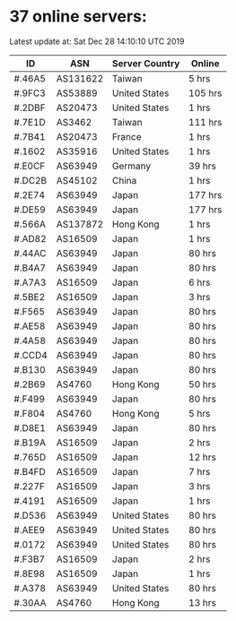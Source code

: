 # 37 online servers:

Latest update at: Sat Dec 28 14:10:10 UTC 2019

| ID | ASN | Server Country | Online |
| -- | --- | -------------- | ------ |
| #.46A5 | AS131622 | Taiwan | 5 hrs |
| #.9FC3 | AS53889 | United States | 105 hrs |
| #.2DBF | AS20473 | United States | 1 hrs |
| #.7E1D | AS3462 | Taiwan | 111 hrs |
| #.7B41 | AS20473 | France | 1 hrs |
| #.1602 | AS35916 | United States | 1 hrs |
| #.E0CF | AS63949 | Germany | 39 hrs |
| #.DC2B | AS45102 | China | 1 hrs |
| #.2E74 | AS63949 | Japan | 177 hrs |
| #.DE59 | AS63949 | Japan | 177 hrs |
| #.566A | AS137872 | Hong Kong | 1 hrs |
| #.AD82 | AS16509 | Japan | 1 hrs |
| #.44AC | AS63949 | Japan | 80 hrs |
| #.B4A7 | AS63949 | Japan | 80 hrs |
| #.A7A3 | AS16509 | Japan | 6 hrs |
| #.5BE2 | AS16509 | Japan | 3 hrs |
| #.F565 | AS63949 | Japan | 80 hrs |
| #.AE58 | AS63949 | Japan | 80 hrs |
| #.4A58 | AS63949 | Japan | 80 hrs |
| #.CCD4 | AS63949 | Japan | 80 hrs |
| #.B130 | AS63949 | Japan | 80 hrs |
| #.2B69 | AS4760 | Hong Kong | 50 hrs |
| #.F499 | AS63949 | Japan | 80 hrs |
| #.F804 | AS4760 | Hong Kong | 5 hrs |
| #.D8E1 | AS63949 | Japan | 80 hrs |
| #.B19A | AS16509 | Japan | 2 hrs |
| #.765D | AS16509 | Japan | 12 hrs |
| #.B4FD | AS16509 | Japan | 7 hrs |
| #.227F | AS16509 | Japan | 3 hrs |
| #.4191 | AS16509 | Japan | 1 hrs |
| #.D536 | AS63949 | United States | 80 hrs |
| #.AEE9 | AS63949 | United States | 80 hrs |
| #.0172 | AS63949 | United States | 80 hrs |
| #.F3B7 | AS16509 | Japan | 2 hrs |
| #.8E98 | AS16509 | Japan | 1 hrs |
| #.A378 | AS63949 | United States | 80 hrs |
| #.30AA | AS4760 | Hong Kong | 13 hrs |

